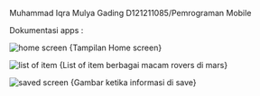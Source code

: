 Muhammad Iqra Mulya Gading
D121211085/Pemrograman Mobile


Dokumentasi apps :

![home screen](https://github.com/Iqramulya/MarsroversApps/assets/90173303/635c33ee-9eee-4378-b694-b7db76123188)
{Tampilan Home screen}

![list of item](https://github.com/Iqramulya/MarsroversApps/assets/90173303/cfb7729e-3742-4e53-a5d1-3031873332fa)
{List of item berbagai macam rovers di mars}



![saved screen](https://github.com/Iqramulya/MarsroversApps/assets/90173303/d4fc87e2-f86c-4313-aa40-fcddb97a6a61)
{Gambar ketika informasi di save}
